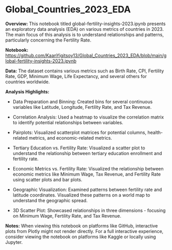 # Global_Countries_2023_EDA

**Overview:**
This notebook titled global-fertility-insights-2023.ipynb presents an exploratory data analysis (EDA) on various metrics of countries in 2023. The main focus of this analysis is to understand relationships and patterns, particularly concerning the Fertility Rate.

**Notebook:** 
https://github.com/KaanYigitsoy13/Global_Countries_2023_EDA/blob/main/global-fertility-insights-2023.ipynb

**Data:**
The dataset contains various metrics such as Birth Rate, CPI, Fertility Rate, GDP, Minimum Wage, Life Expectancy, and several others for countries worldwide.

**Analysis Highlights:**

* Data Preparation and Binning: Created bins for several continuous variables like Latitude, Longitude, Fertility Rate, and Tax Revenue.

* Correlation Analysis: Used a heatmap to visualize the correlation matrix to identify potential relationships between variables.

* Pairplots: Visualized scatterplot matrices for potential columns, health-related metrics, and economic-related metrics.

* Tertiary Education vs. Fertility Rate: Visualized a scatter plot to understand the relationship between tertiary education enrollment and fertility rate.

* Economic Metrics vs. Fertility Rate: Visualized the relationship between economic metrics like Minimum Wage, Tax Revenue, and Fertility Rate using scatter plots and bar plots.

* Geographic Visualization: Examined patterns between fertility rate and latitude coordinates. Visualized these patterns on a world map to understand the geographic spread.

* 3D Scatter Plot: Showcased relationships in three dimensions - focusing on Minimum Wage, Fertility Rate, and Tax Revenue.

**Notes:**
When viewing this notebook on platforms like GitHub, interactive plots from Plotly might not render directly. For a full interactive experience, consider viewing the notebook on platforms like Kaggle or locally using Jupyter.
